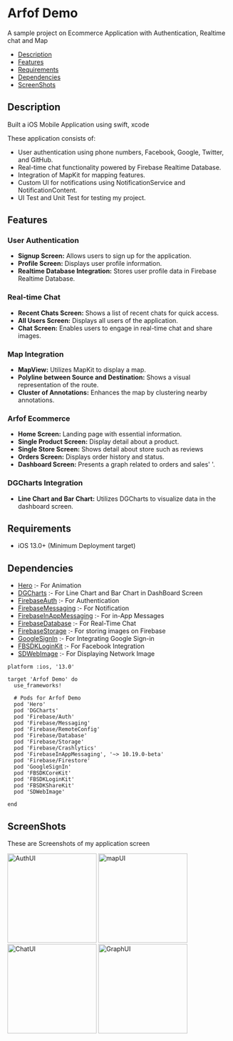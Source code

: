 #  Arfof Demo
A sample project on Ecommerce Application with Authentication, Realtime chat and Map


- [Description](#Description)
- [Features](#Features)
- [Requirements](#Requirements)
- [Dependencies](#Dependencies)
- [ScreenShots](#ScreenShots)


## Description
Built a iOS Mobile Application using swift, xcode

These application consists of:

  * User authentication using phone numbers, Facebook, Google, Twitter, and GitHub.
  * Real-time chat functionality powered by Firebase Realtime Database.
  * Integration of MapKit for mapping features.
  * Custom UI for notifications using NotificationService and NotificationContent.
  * UI Test and Unit Test for testing my project.
  

## Features

### User Authentication
- **Signup Screen:** Allows users to sign up for the application.
- **Profile Screen:** Displays user profile information.
- **Realtime Database Integration:** Stores user profile data in Firebase Realtime Database.

### Real-time Chat
- **Recent Chats Screen:** Shows a list of recent chats for quick access.
- **All Users Screen:** Displays all users of the application.
- **Chat Screen:** Enables users to engage in real-time chat and share images.

### Map Integration
- **MapView:** Utilizes MapKit to display a map.
- **Polyline between Source and Destination:** Shows a visual representation of the route.
- **Cluster of Annotations:** Enhances the map by clustering nearby annotations.

### Arfof Ecommerce
- **Home Screen:** Landing page with essential information.
- **Single Product Screen:** Display detail about a product.
- **Single Store Screen:** Shows detail about store such as reviews
- **Orders Screen:** Displays order history and status.
- **Dashboard Screen:** Presents a graph related to orders and sales'
'.

### DGCharts Integration
- **Line Chart and Bar Chart:** Utilizes DGCharts to visualize data in the dashboard screen.


## Requirements

- iOS 13.0+ (Minimum Deployment target)


## Dependencies

* [Hero](https://github.com/HeroTransitions/Hero) :- For Animation 
* [DGCharts](https://github.com/DanielGindi/Charts) :- For Line Chart and Bar Chart in DashBoard Screen 
* [FirebaseAuth](https://github.com/firebase/firebase-ios-sdk) :- For Authentication 
* [FirebaseMessaging](https://github.com/firebase/firebase-ios-sdk) :- For Notification 
* [FirebaseInAppMessaging](https://github.com/firebase/firebase-ios-sdk) :- For in-App Messages 
* [FirebaseDatabase](https://github.com/firebase/firebase-ios-sdk) :- For Real-Time Chat 
* [FirebaseStorage](https://github.com/firebase/firebase-ios-sdk) :- For storing images on Firebase 
* [GoogleSignIn](https://github.com/google/GoogleSignIn) :- For Integrating Google Sign-in 
* [FBSDKLoginKit](https://github.com/facebook/facebook-ios-sdk) :- For Facebook Integration 
* [SDWebImage](https://github.com/SDWebImage/SDWebImage) :- For Displaying Network Image 

```
platform :ios, '13.0'

target 'Arfof Demo' do
  use_frameworks!
  
  # Pods for Arfof Demo
  pod 'Hero'
  pod 'DGCharts'
  pod 'Firebase/Auth'
  pod 'Firebase/Messaging'
  pod 'Firebase/RemoteConfig'
  pod 'Firebase/Database'
  pod 'Firebase/Storage'
  pod 'Firebase/Crashlytics'
  pod 'FirebaseInAppMessaging', '~> 10.19.0-beta'
  pod 'Firebase/Firestore'
  pod 'GoogleSignIn'
  pod 'FBSDKCoreKit'
  pod 'FBSDKLoginKit'
  pod 'FBSDKShareKit'
  pod 'SDWebImage'
  
end

```
  
## ScreenShots

These are Screenshots of my application screen

<img width="200" alt="AuthUI" src="https://github.com/Pradeep7909/Arfof_Demo/assets/125856691/c3e5362f-5c1a-4d38-a0d4-3b011b656d58">
<img width="200" alt="mapUI" src="https://github.com/Pradeep7909/Arfof_Demo/assets/125856691/38689a0c-4340-4cce-b686-d72eebaa4ce8">
<img width="200" alt="ChatUI" src="https://github.com/Pradeep7909/Arfof_Demo/assets/125856691/65bf09e2-0779-470e-b0a1-68b1539a6f61">
<img width="200" alt="GraphUI" src="https://github.com/Pradeep7909/Arfof_Demo/assets/125856691/d69d847d-b395-4cc7-b465-dbdf629c5e72">



